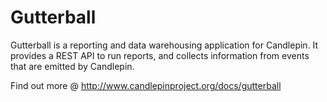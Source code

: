 # Gutterball

Gutterball is a reporting and data warehousing application for Candlepin. It
provides a REST API to run reports, and collects information from events that
are emitted by Candlepin.

Find out more @ http://www.candlepinproject.org/docs/gutterball

